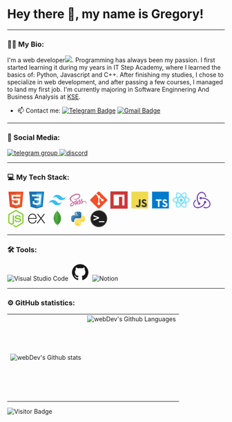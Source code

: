 
# Hey there 👋, my name is Gregory!

---

### :man_technologist: My Bio:

I'm a web developer<img src="https://media.giphy.com/media/WUlplcMpOCEmTGBtBW/giphy.gif" width="30px">. Programming has always been my passion. I first started learning it during my years in IT Step Academy, where I learned the basics of: Python, Javascript and C++. After finishing my studies, I chose to specialize in web development, and after passing a few courses, I managed to land my first job. I'm currently majoring in Software Enginnering And Business Analysis at [KSE](https://university.kse.ua/en).


- :mailbox: Contact me: [![Telegram Badge](https://img.shields.io/badge/-GrKazim-blue?style=flat&logo=Telegram&logoColor=white)](https://t.me/GrKazim) [![Gmail Badge](https://img.shields.io/badge/-Gmail-red?style=flat&logo=Gmail&logoColor=white)](mailto:dron2491mole@gmail.com)

---

### 🤝 Social Media:

  <div id="badges">
    <a href="https://t.me/GrKazim" target="_blank">
      <img src="https://cdn-icons-png.flaticon.com/512/2111/2111646.png" width="40" height="40" alt="telegram group" />
    </a>
    <a href="https://discord.gg/u3gJmFkJ" target="_blank">
      <img src="https://github.com/sciencepal/sciencepal/blob/master/assets/discord-round.svg" width="40" height="40" alt="discord" />
    </a>
  </div>

---

### 💻 My Tech Stack:

<div>
  <img src="https://github.com/devicons/devicon/blob/master/icons/html5/html5-original.svg" title="html5" alt="html5" width="40" height="40"/>&nbsp
  <img src="https://github.com/devicons/devicon/blob/master/icons/css3/css3-original.svg" title="css" alt="css" width="40" height="40"/>&nbsp
  <img src="https://github.com/devicons/devicon/blob/master/icons/tailwindcss/tailwindcss-plain.svg" title="tailwind" alt="tailwind" width="40" height="40"/>&nbsp
  <img src="https://github.com/devicons/devicon/blob/master/icons/sass/sass-original.svg" title="sass/scss" alt="sass/scss" width="40" height="40"/>&nbsp;
  <img src="https://github.com/devicons/devicon/blob/master/icons/git/git-original.svg" title="git" alt="git" width="40" height="40"/>&nbsp
  <img src="https://raw.githubusercontent.com/github/explore/80688e429a7d4ef2fca1e82350fe8e3517d3494d/topics/npm/npm.png" title="npm" alt="npm" width="40" height="40"/>&nbsp
  <img src="https://github.com/devicons/devicon/blob/master/icons/javascript/javascript-original.svg" title="javascript" alt="javascript" width="40" height="40"/>&nbsp
  <img src="https://github.com/devicons/devicon/blob/master/icons/typescript/typescript-original.svg" title="typescript" alt="typescript" width="40" height="40"/>&nbsp;
  <img src="https://github.com/devicons/devicon/blob/master/icons/react/react-original.svg" title="reactjs" alt="reactjs" width="40" height="40"/>&nbsp
  <img src="https://github.com/devicons/devicon/blob/master/icons/redux/redux-original.svg" title="redux" alt="redux" width="40" height="40"/>&nbsp; 
  <img src="https://github.com/devicons/devicon/blob/master/icons/nodejs/nodejs-original.svg" title="nodejs" alt="nodejs" width="40" height="40"/>&nbsp
  <img src="https://github.com/devicons/devicon/blob/master/icons/express/express-original.svg" title="express" alt="express" width="40" height="40"/>&nbsp
  <img src="https://github.com/devicons/devicon/blob/master/icons/mongodb/mongodb-original.svg" title="mongodb" alt="mongodb" width="40" height="40"/>&nbsp
  <img src="https://github.com/devicons/devicon/blob/master/icons/python/python-original.svg" title="Python" alt="Python" width="40" height="40"/>&nbsp;
  <img src="https://raw.githubusercontent.com/github/explore/80688e429a7d4ef2fca1e82350fe8e3517d3494d/topics/terminal/terminal.png" title="terminal" alt="terminal" width="40" height="40"/>&nbsp;
</div>

---

### 🛠 Tools:

<div>
  <img src="https://cdn.jsdelivr.net/gh/devicons/devicon/icons/vscode/vscode-original.svg" alt="Visual Studio Code" width="40" height="40" />&nbsp
  <img src="https://github.com/devicons/devicon/blob/master/icons/github/github-original.svg" title="git" alt="git" width="40" height="40"/>&nbsp
  <img src="https://upload.wikimedia.org/wikipedia/commons/e/e9/Notion-logo.svg" title="Notion" alt="Notion" width="40" height="40"/>&nbsp;
</div>

---


### ⚙️ GitHub statistics:

<table>
  <tr>
    <td>
      <img align="left" src="http://github-readme-streak-stats.herokuapp.com?user=gkazimirov396&theme=dark&background=000000" alt="webDev's Github stats" />
    </td>
    <td>
      <img height="195px" align="right" alt="webDev's Github Languages" src="https://github-readme-stats-sigma-five.vercel.app/api/top-langs/?username=gkazimirov396&hide=ejs,html&layout=compact&theme=vision-friendly-dark" />
      <!--<img align="center" src="https://github-readme-stats.vercel.app/api/top-langs/?username=gkazimirov396&hide=ejs,html,tex&title_color=ffffff&text_color=c9cacc&icon_color=2bbc8a&bg_color=1d1f21&langs_count=3" /> -->
    </td>
  </tr>
</table>

![Visitor Badge](https://visitor-badge.laobi.icu/badge?page_id=gkazimirov396)
